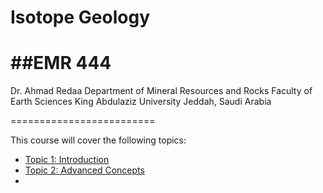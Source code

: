 # Isotope Geology
##EMR 444
=========================

Dr. Ahmad Redaa
Department of Mineral Resources and Rocks
Faculty of Earth Sciences
King Abdulaziz University
Jeddah, Saudi Arabia 

=========================



This course will cover the following topics:

- [Topic 1: Introduction](slides/topic1.md)
- [Topic 2: Advanced Concepts](slides/topic2.md)
- <!-- Add more topics as needed -->
